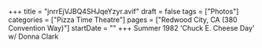 +++
title = "jnrrEjVJBQ4SHJqeYzyr.avif"
draft = false
tags = ["Photos"]
categories = ["Pizza Time Theatre"]
pages = ["Redwood City, CA (380 Convention Way)"]
startDate = ""
+++
Summer 1982 'Chuck E. Cheese Day' w/ Donna Clark
